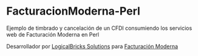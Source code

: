 FacturacionModerna-Perl
=======================

Ejemplo de timbrado y cancelación de un CFDI consumiendo los servicios web de Facturación Moderna en Perl

Desarrollador por [LogicalBricks Solutions](http://logicalbricks.com)
para [Facturación Moderna](http://facturacionmoderna.com)

